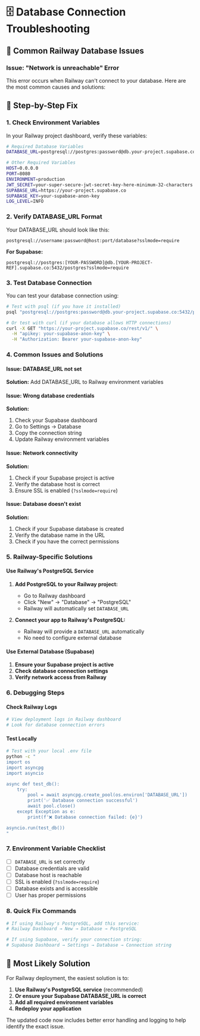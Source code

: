 # 🗄️ Database Connection Troubleshooting

## 🚨 Common Railway Database Issues

### Issue: "Network is unreachable" Error

This error occurs when Railway can't connect to your database. Here are the most common causes and solutions:

## 🔧 Step-by-Step Fix

### 1. Check Environment Variables

In your Railway project dashboard, verify these variables:

```bash
# Required Database Variables
DATABASE_URL=postgresql://postgres:password@db.your-project.supabase.co:5432/postgres

# Other Required Variables
HOST=0.0.0.0
PORT=8080
ENVIRONMENT=production
JWT_SECRET=your-super-secure-jwt-secret-key-here-minimum-32-characters
SUPABASE_URL=https://your-project.supabase.co
SUPABASE_KEY=your-supabase-anon-key
LOG_LEVEL=INFO
```

### 2. Verify DATABASE_URL Format

Your DATABASE_URL should look like this:
```
postgresql://username:password@host:port/database?sslmode=require
```

**For Supabase:**
```
postgresql://postgres:[YOUR-PASSWORD]@db.[YOUR-PROJECT-REF].supabase.co:5432/postgres?sslmode=require
```

### 3. Test Database Connection

You can test your database connection using:

```bash
# Test with psql (if you have it installed)
psql "postgresql://postgres:password@db.your-project.supabase.co:5432/postgres?sslmode=require"

# Or test with curl (if your database allows HTTP connections)
curl -X GET "https://your-project.supabase.co/rest/v1/" \
  -H "apikey: your-supabase-anon-key" \
  -H "Authorization: Bearer your-supabase-anon-key"
```

### 4. Common Issues and Solutions

#### Issue: DATABASE_URL not set
**Solution:** Add DATABASE_URL to Railway environment variables

#### Issue: Wrong database credentials
**Solution:** 
1. Check your Supabase dashboard
2. Go to Settings → Database
3. Copy the connection string
4. Update Railway environment variables

#### Issue: Network connectivity
**Solution:**
1. Check if your Supabase project is active
2. Verify the database host is correct
3. Ensure SSL is enabled (`?sslmode=require`)

#### Issue: Database doesn't exist
**Solution:**
1. Check if your Supabase database is created
2. Verify the database name in the URL
3. Check if you have the correct permissions

### 5. Railway-Specific Solutions

#### Use Railway's PostgreSQL Service

1. **Add PostgreSQL to your Railway project:**
   - Go to Railway dashboard
   - Click "New" → "Database" → "PostgreSQL"
   - Railway will automatically set `DATABASE_URL`

2. **Connect your app to Railway's PostgreSQL:**
   - Railway will provide a `DATABASE_URL` automatically
   - No need to configure external database

#### Use External Database (Supabase)

1. **Ensure your Supabase project is active**
2. **Check database connection settings**
3. **Verify network access from Railway**

### 6. Debugging Steps

#### Check Railway Logs
```bash
# View deployment logs in Railway dashboard
# Look for database connection errors
```

#### Test Locally
```bash
# Test with your local .env file
python -c "
import os
import asyncpg
import asyncio

async def test_db():
    try:
        pool = await asyncpg.create_pool(os.environ['DATABASE_URL'])
        print('✅ Database connection successful')
        await pool.close()
    except Exception as e:
        print(f'❌ Database connection failed: {e}')

asyncio.run(test_db())
"
```

### 7. Environment Variable Checklist

- [ ] `DATABASE_URL` is set correctly
- [ ] Database credentials are valid
- [ ] Database host is reachable
- [ ] SSL is enabled (`?sslmode=require`)
- [ ] Database exists and is accessible
- [ ] User has proper permissions

### 8. Quick Fix Commands

```bash
# If using Railway's PostgreSQL, add this service:
# Railway Dashboard → New → Database → PostgreSQL

# If using Supabase, verify your connection string:
# Supabase Dashboard → Settings → Database → Connection string
```

## 🎯 Most Likely Solution

For Railway deployment, the easiest solution is to:

1. **Use Railway's PostgreSQL service** (recommended)
2. **Or ensure your Supabase DATABASE_URL is correct**
3. **Add all required environment variables**
4. **Redeploy your application**

The updated code now includes better error handling and logging to help identify the exact issue.
